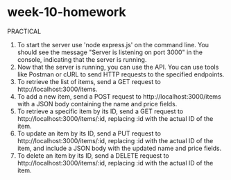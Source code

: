 # week-10-homework

PRACTICAL

1. To start the server use 'node express.js' on the command line. You should see the message "Server is listening on port 3000" in the console, indicating that the server is running.
2. Now that the server is running, you can use the API. You can use tools like Postman or cURL to send HTTP requests to the specified endpoints. 
3. To retrieve the list of items, send a GET request to http://localhost:3000/items.
4. To add a new item, send a POST request to http://localhost:3000/items with a JSON body containing the name and price fields.
5. To retrieve a specific item by its ID, send a GET request to http://localhost:3000/items/:id, replacing :id with the actual ID of the item.
6. To update an item by its ID, send a PUT request to http://localhost:3000/items/:id, replacing :id with the actual ID of the item, and include a JSON body with the updated name and price fields.
7. To delete an item by its ID, send a DELETE request to http://localhost:3000/items/:id, replacing :id with the actual ID of the item.
